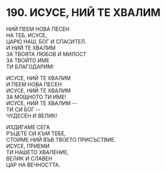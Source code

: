 # 190. ИСУСЕ, НИЙ ТЕ ХВАЛИМ  
  
НИЙ ПЕЕМ НОВА ПЕСЕН  
НА ТЕБ, ИСУСЕ,  
ЦАРЮ НАШ, БОГ И СПАСИТЕЛ.  
И НИЙ ТЕ ХВАЛИМ  
ЗА ТВОЯТА ЛЮБОВ И МИЛОСТ  
ЗА ТВОЙТО ИМЕ  
ТИ БЛАГОДАРИМ!  
  
ИСУСЕ, НИЙ ТЕ ХВАЛИМ  
И ПЕЕМ НОВА ПЕСЕН  
ИСУСЕ, НИЙ ТЕ ХВАЛИМ  
ЗА МОЩНОТО ТИ ИМЕ!  
ИСУСЕ, НИЙ ТЕ ХВАЛИМ --  
ТИ СИ БОГ --  
ЧУДЕСЕН И ВЕЛИК!  
  
ИЗДИГАМЕ СЕГА  
РЪЦЕТЕ СИ КЪМ ТЕБЕ,  
СТОИМЕ НИЙ ВЪВ ТВОЕТО ПРИСЪСТВИЕ.  
ИСУСЕ, ПРИЕМИ  
ТИ НАШЕТО ХВАЛЕНИЕ,  
ВЕЛИК И СЛАВЕН  
ЦАР НА ВЕЧНОСТТА.  


<DownloadsButton pdf="/pdf/190-isuse-nij-te-hvalim.pdf" />

<DownloadChordsButton pdf="/chords/190-isuse-nij-te-hvalim_akord.pdf"/>
